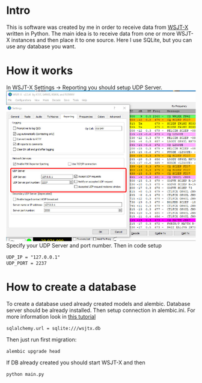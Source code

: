 # Intro

This is software was created by me in order to receive data from [WSJT-X](https://en.wikipedia.org/wiki/WSJT_(amateur_radio_software)) written in Python.
The main idea is to receive data from one or more WSJT-X instances and then place it to one source.
Here I use SQLite, but you can use any database you want. 

# How it works

In WSJT-X Settings -> Reporting you should setup UDP Server. 
![EW1MY](https://github.com/alex37529/mywsjt/blob/develop/doc/pic-01.jpg?raw=true)
Specify your UDP Server and port number.
Then in code setup
```
UDP_IP = "127.0.0.1"
UDP_PORT = 2237
```

# How to create a database

To create a database used already created models and alembic. Database server should be already installed.
Then setup connection in alembic.ini. For more information look in [this tutorial](https://alembic.sqlalchemy.org/en/latest/tutorial.html)
```
sqlalchemy.url = sqlite:///wsjtx.db
```
Then just run first migration:

```
alembic upgrade head
```

If DB already created you should start WSJT-X and then 

```
python main.py
```
